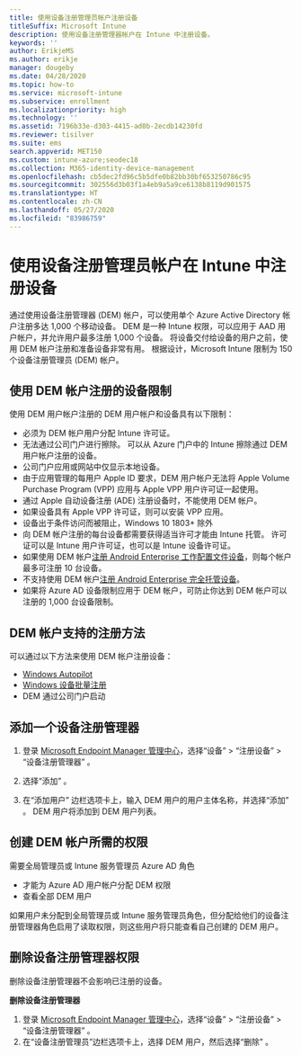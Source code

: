 ```yaml
---
title: 使用设备注册管理员帐户注册设备
titleSuffix: Microsoft Intune
description: 使用设备注册管理器帐户在 Intune 中注册设备。
keywords: ''
author: ErikjeMS
ms.author: erikje
manager: dougeby
ms.date: 04/28/2020
ms.topic: how-to
ms.service: microsoft-intune
ms.subservice: enrollment
ms.localizationpriority: high
ms.technology: ''
ms.assetid: 7196b33e-d303-4415-ad0b-2ecdb14230fd
ms.reviewer: tisilver
ms.suite: ems
search.appverid: MET150
ms.custom: intune-azure;seodec18
ms.collection: M365-identity-device-management
ms.openlocfilehash: cb5dec2fd96c5b5dfe0b82bb30bf653250786c95
ms.sourcegitcommit: 302556d3b03f1a4eb9a5a9ce6138b8119d901575
ms.translationtype: HT
ms.contentlocale: zh-CN
ms.lasthandoff: 05/27/2020
ms.locfileid: "83986759"
---
```

# <a name="enroll-devices-in-intune-by-using-a-device-enrollment-manager-account"></a>使用设备注册管理员帐户在 Intune 中注册设备

通过使用设备注册管理器 (DEM) 帐户，可以使用单个 Azure Active Directory 帐户注册多达 1,000 个移动设备。 DEM 是一种 Intune 权限，可以应用于 AAD 用户帐户，并允许用户最多注册 1,000 个设备。 将设备交付给设备的用户之前，使用 DEM 帐户注册和准备设备非常有用。 根据设计，Microsoft Intune 限制为 150 个设备注册管理员 (DEM) 帐户。

## <a name="limitations-of-devices-that-are-enrolled-with-a-dem-account"></a>使用 DEM 帐户注册的设备限制

使用 DEM 用户帐户注册的 DEM 用户帐户和设备具有以下限制：

- 必须为 DEM 帐户用户分配 Intune 许可证。
- 无法通过公司门户进行擦除。 可以从 Azure 门户中的 Intune 擦除通过 DEM 用户帐户注册的设备。
- 公司门户应用或网站中仅显示本地设备。
- 由于应用管理的每用户 Apple ID 要求，DEM 用户帐户无法将 Apple Volume Purchase Program (VPP) 应用与 Apple VPP 用户许可证一起使用。
- 通过 Apple 自动设备注册 (ADE) 注册设备时，不能使用 DEM 帐户。
- 如果设备具有 Apple VPP 许可证，则可以安装 VPP 应用。
- 设备出于条件访问而被阻止，Windows 10 1803+ 除外
- 向 DEM 帐户注册的每台设备都需要获得适当许可才能由 Intune 托管。 许可证可以是 Intune 用户许可证，也可以是 Intune 设备许可证。
- 如果使用 DEM 帐户[注册 Android Enterprise 工作配置文件设备](android-work-profile-enroll.md)，则每个帐户最多可注册 10 台设备。
- 不支持使用 DEM 帐户[注册 Android Enterprise 完全托管设备](android-fully-managed-enroll.md)。
- 如果将 Azure AD 设备限制应用于 DEM 帐户，可防止你达到 DEM 帐户可以注册的 1,000 台设备限制。

## <a name="enrollment-methods-supported-by-dem-accounts"></a>DEM 帐户支持的注册方法

可以通过以下方法来使用 DEM 帐户注册设备：

- [Windows Autopilot](enrollment-autopilot.md)
- [Windows 设备批量注册](windows-bulk-enroll.md)
- DEM 通过公司门户启动

## <a name="add-a-device-enrollment-manager"></a>添加一个设备注册管理器

1. 登录 [Microsoft Endpoint Manager 管理中心](https://go.microsoft.com/fwlink/?linkid=2109431)，选择“设备” > “注册设备” > “设备注册管理器”    。

2. 选择“添加”  。

3. 在“添加用户”  边栏选项卡上，输入 DEM 用户的用户主体名称，并选择“添加”  。 DEM 用户将添加到 DEM 用户列表。

## <a name="permissions-required-to-create-dem-accounts"></a>创建 DEM 帐户所需的权限

需要全局管理员或 Intune 服务管理员 Azure AD 角色
- 才能为 Azure AD 用户帐户分配 DEM 权限
- 查看全部 DEM 用户

如果用户未分配到全局管理员或 Intune 服务管理员角色，但分配给他们的设备注册管理器角色启用了读取权限，则这些用户将只能查看自己创建的 DEM 用户。

## <a name="remove-device-enrollment-manager-permissions"></a>删除设备注册管理器权限

删除设备注册管理器不会影响已注册的设备。

**删除设备注册管理器**

1. 登录 [Microsoft Endpoint Manager 管理中心](https://go.microsoft.com/fwlink/?linkid=2109431)，选择“设备” > “注册设备” > “设备注册管理器”    。
2. 在“设备注册管理员”边栏选项卡上，选择 DEM 用户，然后选择“删除”   。

